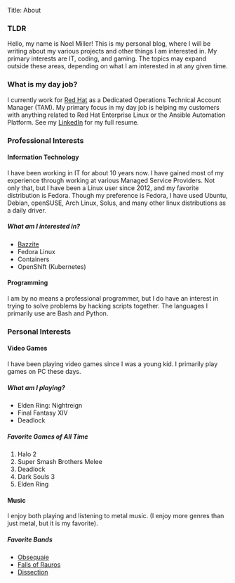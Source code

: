 Title: About

### TLDR

Hello, my name is Noel Miller! This is my personal blog, where I will be writing about my various projects and other things I am interested in. My primary interests are IT, coding, and gaming. The topics may expand outside these areas, depending on what I am interested in at any given time.

### What is my day job?

I currently work for [Red Hat](https://www.redhat.com/en) as a Dedicated Operations Technical Account Manager (TAM). My primary focus in my day job is helping my customers with anything related to Red Hat Enterprise Linux or the Ansible Automation Platform. See my [LinkedIn](https://www.linkedin.com/in/noel-miller-533909113/) for my full resume.

### Professional Interests

#### Information Technology

I have been working in IT for about 10 years now. I have gained most of my experience through working at various Managed Service Providers. Not only that, but I have been a Linux user since 2012, and my favorite distribution is Fedora. Though my preference is Fedora, I have used Ubuntu, Debian, openSUSE, Arch Linux, Solus, and many other linux distributions as a daily driver.

##### What am I interested in?

- [Bazzite](https://bazzite.gg)
- Fedora Linux
- Containers
- OpenShift (Kubernetes)

#### Programming

I am by no means a professional programmer, but I do have an interest in trying to solve problems by hacking scripts together. The languages I primarily use are Bash and Python.

### Personal Interests

#### Video Games

I have been playing video games since I was a young kid. I primarily play games on PC these days.

##### What am I playing?

- Elden Ring: Nightreign
- Final Fantasy XIV
- Deadlock

##### Favorite Games of All Time

1. Halo 2
2. Super Smash Brothers Melee
3. Deadlock
4. Dark Souls 3
5. Elden Ring

#### Music

I enjoy both playing and listening to metal music. (I enjoy more genres than just metal, but it is my favorite).

##### Favorite Bands

- [Obsequaie](https://open.spotify.com/artist/5KwdkxxLA3mR8dxpzauigT)
- [Falls of Rauros](https://open.spotify.com/artist/4Y5CKbAT8fHWEbpLGFNygB)
- [Dissection](https://open.spotify.com/artist/4Y5CKbAT8fHWEbpLGFNygB)
